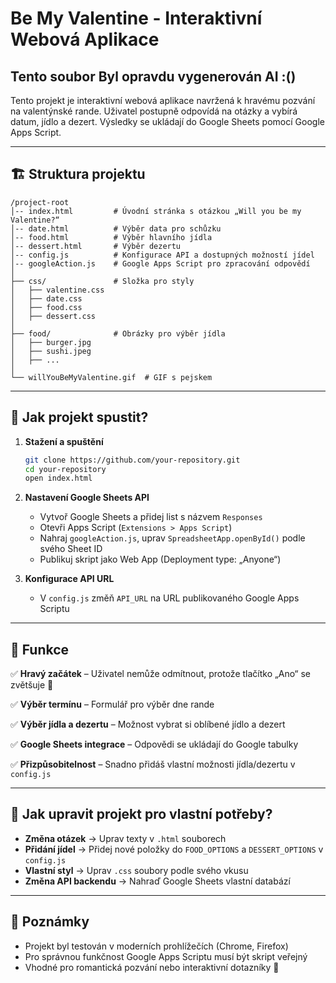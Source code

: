 # Be My Valentine - Interaktivní Webová Aplikace
## Tento soubor Byl opravdu vygenerován AI :()
Tento projekt je interaktivní webová aplikace navržená k hravému pozvání na valentýnské rande. Uživatel postupně odpovídá na otázky a vybírá datum, jídlo a dezert. Výsledky se ukládají do Google Sheets pomocí Google Apps Script.

---

## 🏗 Struktura projektu

```
/project-root
│-- index.html         # Úvodní stránka s otázkou „Will you be my Valentine?“
│-- date.html          # Výběr data pro schůzku
│-- food.html          # Výběr hlavního jídla
│-- dessert.html       # Výběr dezertu
│-- config.js          # Konfigurace API a dostupných možností jídel
│-- googleAction.js    # Google Apps Script pro zpracování odpovědí
│
├── css/               # Složka pro styly
│   ├── valentine.css
│   ├── date.css
│   ├── food.css
│   ├── dessert.css
│
├── food/              # Obrázky pro výběr jídla
│   ├── burger.jpg
│   ├── sushi.jpeg
│   ├── ...
│
└── willYouBeMyValentine.gif  # GIF s pejskem
```

---

## 🚀 Jak projekt spustit?

1. **Stažení a spuštění**
   ```bash
   git clone https://github.com/your-repository.git
   cd your-repository
   open index.html
   ```

2. **Nastavení Google Sheets API**
   - Vytvoř Google Sheets a přidej list s názvem `Responses`
   - Otevři Apps Script (`Extensions > Apps Script`)
   - Nahraj `googleAction.js`, uprav `SpreadsheetApp.openById()` podle svého Sheet ID
   - Publikuj skript jako Web App (Deployment type: „Anyone“)

3. **Konfigurace API URL**
   - V `config.js` změň `API_URL` na URL publikovaného Google Apps Scriptu

---

## 🎨 Funkce

✅ **Hravý začátek** – Uživatel nemůže odmítnout, protože tlačítko „Ano“ se zvětšuje 🥰

✅ **Výběr termínu** – Formulář pro výběr dne rande

✅ **Výběr jídla a dezertu** – Možnost vybrat si oblíbené jídlo a dezert

✅ **Google Sheets integrace** – Odpovědi se ukládají do Google tabulky

✅ **Přizpůsobitelnost** – Snadno přidáš vlastní možnosti jídla/dezertu v `config.js`

---

## 🔧 Jak upravit projekt pro vlastní potřeby?

- **Změna otázek** → Uprav texty v `.html` souborech
- **Přidání jídel** → Přidej nové položky do `FOOD_OPTIONS` a `DESSERT_OPTIONS` v `config.js`
- **Vlastní styl** → Uprav `.css` soubory podle svého vkusu
- **Změna API backendu** → Nahraď Google Sheets vlastní databází

---

## 📌 Poznámky

- Projekt byl testován v moderních prohlížečích (Chrome, Firefox)
- Pro správnou funkčnost Google Apps Scriptu musí být skript veřejný
- Vhodné pro romantická pozvání nebo interaktivní dotazníky 🥰

